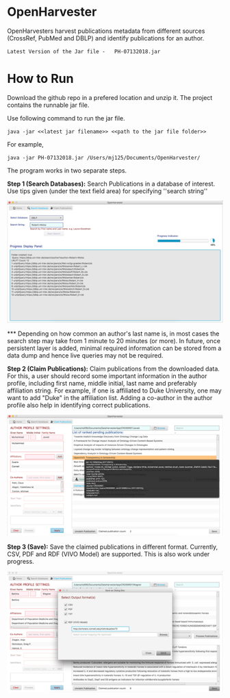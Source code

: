 # OpenHarvester


OpenHarvesters harvest publications metadata from different sources (CrossRef, PubMed and DBLP) and identify publications for an author.

``` 
Latest Version of the Jar file -   PH-07132018.jar
```

# How to Run

Download the github repo in a prefered location and unzip it. The project contains the runnable jar file.

Use following command to run the jar file.
```
java -jar <<latest jar filename>> <<path to the jar file folder>>
```

For example, 
```
java -jar PH-07132018.jar /Users/mj125/Documents/OpenHarvester/
```

The program works in two separate steps.

**Step 1 (Search Databases):** Search Publications in a database of interest. Use tips given (under the text field area) for specifying ''search string''

![alt text](images/search-database.png)

*** Depending on how common an author's last name is, in most cases the search step may take from 1 minute to 20 minutes (or more). In future, once persistent layer is added, minimal required information can be stored from a data dump and hence live queries may not be required.


**Step 2 (Claim Publications):**  Claim publications from the downloaded data. For this, a user should record some important information in the author profile, including first name, middle initial, last name and preferably affiliation string. For example, if one is affiliated to Duke University, one may want to add "Duke" in the affiliation list. Adding a co-author in the author profile also help in identifying correct publications.

![alt text](images/claim-publications.png)

**Step 3 (Save):** Save the claimed publications in different format. Currently, CSV, PDF and RDF (VIVO Model) are supported. This is also work under progress.

![alt text](images/save-as-view.png)


